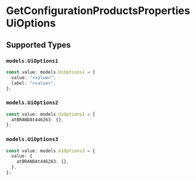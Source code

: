 # GetConfigurationProductsPropertiesUiOptions


## Supported Types

### `models.UiOptions1`

```typescript
const value: models.UiOptions1 = {
  value: "<value>",
  label: "<value>",
};
```

### `models.UiOptions2`

```typescript
const value: models.UiOptions2 = {
  atBRANDAt446263: {},
};
```

### `models.UiOptions3`

```typescript
const value: models.UiOptions3 = {
  value: {
    atBRANDAt446263: {},
  },
};
```

